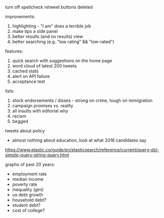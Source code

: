 turn off spellcheck
retweet buttons
deleted

improvements:
1. highlighting - "I am" does a terrible job
1. make tips a side panel
2. better results (and no results) view
3. better searching (e.g. "low rating" && "low-rated")

features:
1. quick search with suggestions on the home page
2. word cloud of latest 200 tweets
3. cached stats
4. alert on API failure
5. acceptance test

lists:
1. stock endorsements / disses - strong on crime, tough on immigration
2. campaign promises vs. reality
3. all insults with editorial why
4. racism
5. begged

tweets about policy
- almost nothing about education, look at what 2016 candidates say

https://www.elastic.co/guide/en/elasticsearch/reference/current/query-dsl-simple-query-string-query.html

graphs of past 20 years:
- employment rate
- median income
- poverty rate
- inequality (gini)
- us debt growth
- household debt?
- student debt?
- cost of college?

